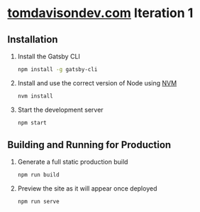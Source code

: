 # [tomdavisondev.com](tomdavisondev.com) Iteration 1


## Installation

1. Install the Gatsby CLI

   ```sh
   npm install -g gatsby-cli
   ```

2. Install and use the correct version of Node using [NVM](https://github.com/nvm-sh/nvm)
   ```sh
   nvm install
   ```

4. Start the development server

   ```sh
   npm start
   ```

## Building and Running for Production

1. Generate a full static production build

   ```sh
   npm run build
   ```

1. Preview the site as it will appear once deployed

   ```sh
   npm run serve
   ```